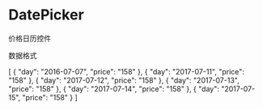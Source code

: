 # DatePicker
价格日历控件

数据格式

[
    {
        "day": "2016-07-07",
        "price": "158"
    },
    {
        "day": "2017-07-11",
        "price": "158"
    },
    {
        "day": "2017-07-12",
        "price": "158"
    },
    {
        "day": "2017-07-13",
        "price": "158"
    },
    {
        "day": "2017-07-14",
        "price": "158"
    },
    {
        "day": "2017-07-15",
        "price": "158"
    }
]

